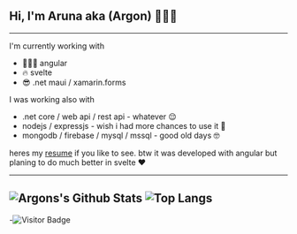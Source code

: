 ## Hi, I'm Aruna aka (Argon) 👨🏻‍💻
---

I'm currently working with 
  - 👨🏻‍💻 angular
  - 🔥 svelte
  - 😎 .net maui / xamarin.forms

I was working also with
  - .net core / web api / rest api - whatever 😌
  - nodejs / expressjs - wish i had more chances to use it 🥺
  - mongodb / firebase / mysql / mssql - good old days 🤓

heres my [resume](https://onlyargon.github.io/resume/) if you like to see. btw it was developed with angular but planing to do much better in svelte ❤️

---
![Argons's Github Stats](https://github-readme-stats.vercel.app/api?username=onlyargon&count_private=true&show_icons=true&include_all_commits=true)
![Top Langs](https://github-readme-stats.vercel.app/api/top-langs/?username=onlyargon&hide=TeX&layout=compact)
---
-![Visitor Badge](https://visitor-badge.laobi.icu/badge?page_id=onlyargon.onlyargon)





